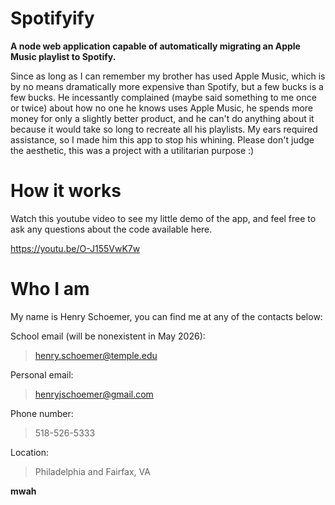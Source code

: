 # Spotifyify
**A node web application capable of automatically migrating an Apple Music playlist to Spotify.**

Since as long as I can remember my brother has used Apple Music, which is by no means dramatically more expensive than Spotify, but a few bucks is a few bucks. He incessantly complained (maybe said something to me once or twice) about how no one he knows uses Apple Music, he spends more money for only a slightly better product, and he can't do anything about it because it would take so long to recreate all his playlists. My ears required assistance, so I made him this app to stop his whining. Please don't judge the aesthetic, this was a project with a utilitarian purpose :)

# How it works
Watch this youtube video to see my little demo of the app, and feel free to ask any questions about the code available here.

https://youtu.be/O-J155VwK7w

# Who I am
My name is Henry Schoemer, you can find me at any of the contacts below:

School email (will be nonexistent in May 2026): 

> henry.schoemer@temple.edu

Personal email:

> henryjschoemer@gmail.com

Phone number:

> 518-526-5333

Location:

> Philadelphia and Fairfax, VA

**mwah**
